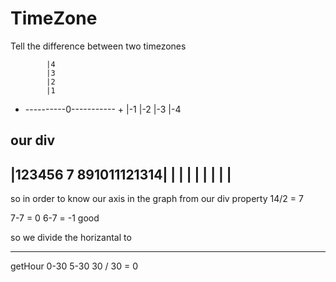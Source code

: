 # TimeZone
Tell the difference between two timezones


            

            |4
            |3
            |2
            |1
- ----------0----------- +
            |-1
            |-2
            |-3
            |-4

our div 
---------------------				  
|123456 7 891011121314|
|				             |
|				             |
|				             |
|				             |
---------------------

so in order to know our axis in the graph from our div property 
14/2 = 7 


7-7 = 0 
6-7 = -1 good 

so we divide the horizantal to 



------
getHour 
0-30 
5-30
30 / 30 = 0 

